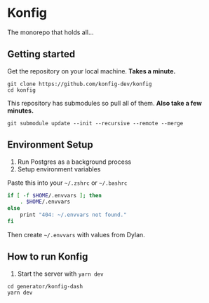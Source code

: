 # Konfig

The monorepo that holds all...

## Getting started

Get the repository on your local machine. **Takes a minute.**

```shell
git clone https://github.com/konfig-dev/konfig
cd konfig
```

This repository has submodules so pull all of them. **Also take a few minutes.**

```shell
git submodule update --init --recursive --remote --merge
```

## Environment Setup

1. Run Postgres as a background process
2. Setup environment variables

Paste this into your `~/.zshrc` or `~/.bashrc`

```bash
if [ -f $HOME/.envvars ]; then
    . $HOME/.envvars
else
    print "404: ~/.envvars not found."
fi
```

Then create `~/.envvars` with values from Dylan.

## How to run Konfig

1. Start the server with `yarn dev`

```shell
cd generator/konfig-dash
yarn dev
```
